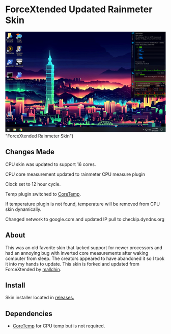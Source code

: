# ForceXtended Updated Rainmeter Skin

![ForceXtended Rainmeter Skin](https://github.com/SCUR0/ForceXtended/raw/master/preview.png) "ForceXtended Rainmeter Skin")

## Changes Made

CPU skin was updated to support 16 cores.

CPU core measurement updated to rainmeter CPU measure plugin

Clock set to 12 hour cycle.

Temp plugin switched to [CoreTemp](http://www.alcpu.com/CoreTemp/).

If temperature plugin is not found, temperature will be removed from CPU skin dynamically.

Changed network to google.com and updated IP pull to checkip.dyndns.org


## About

This was an old favorite skin that lacked support for newer processors and had an annoying bug with inverted core measurements after waking computer from sleep. The creators appeared to have abandoned it so I took it into my hands to update. This skin is forked and updated from ForceXtended by [mallchin](https://github.com/mallchin/ForceXtended).

## Install

Skin installer located in [releases.](https://github.com/SCUR0/ForceXtendedUpdated/releases)

## Dependencies

  * [CoreTemp](http://www.alcpu.com/CoreTemp/) for CPU temp but is not required.
